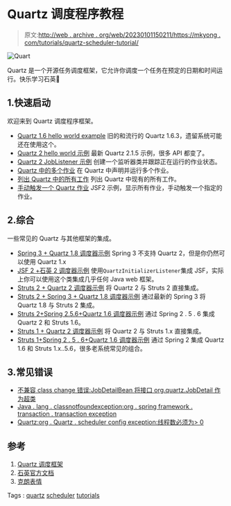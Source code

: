 # Quartz 调度程序教程

> 原文:[http://web . archive . org/web/20230101150211/https://mkyong . com/tutorials/quartz-scheduler-tutorial/](http://web.archive.org/web/20230101150211/https://mkyong.com/tutorials/quartz-scheduler-tutorial/)

![](../Images/1d558095bb396c9ef6e4d11f7acef05d.png "Quart")

Quartz 是一个开源任务调度框架，它允许你调度一个任务在预定的日期和时间运行。快乐学习石英🙂

## 1.快速启动

欢迎来到 Quartz 调度程序框架。

*   [Quartz 1.6 hello world example](/web/20210506145135/https://mkyong.com/java/quartz-scheduler-example/)
    旧的和流行的 Quartz 1.6.3，遗留系统可能还在使用这个。
*   [Quartz 2 hello world 示例](/web/20210506145135/https://mkyong.com/java/quartz-2-scheduler-tutorial/)
    最新 Quartz 2.1.5 示例，很多 API 都变了。
*   [Quartz 2 JobListener 示例](/web/20210506145135/https://mkyong.com/java/quartz-joblistener-example/)
    创建一个监听器类并跟踪正在运行的作业状态。
*   [Quartz 中的多个作业](/web/20210506145135/https://mkyong.com/java/example-to-run-multiple-jobs-in-quartz/)
    在 Quartz 中声明并运行多个作业。
*   [列出 Quartz 中的所有工作](/web/20210506145135/https://mkyong.com/java/how-to-list-all-jobs-in-the-quartz-scheduler/)
    列出 Quartz 中现有的所有工作。
*   [手动触发一个 Quartz 作业](/web/20210506145135/https://mkyong.com/jsf2/how-to-trigger-a-quartz-job-manually-jsf-2-example/)
    JSF2 示例，显示所有作业，手动触发一个指定的作业。

## 2.综合

一些常见的 Quartz 与其他框架的集成。

*   [Spring 3 + Quartz 1.8 调度器示例](/web/20210506145135/https://mkyong.com/spring/spring-quartz-scheduler-example/)
    Spring 3 不支持 Quartz 2，但是你仍然可以使用 Quartz 1.x
*   [JSF 2 +石英 2 调度器示例](/web/20210506145135/https://mkyong.com/jsf2/jsf-2-quartz-2-example/)
    使用`QuartzInitializerListener`集成 JSF，实际上你可以使用这个类集成几乎任何 Java web 框架。
*   [Struts 2 + Quartz 2 调度器示例](/web/20210506145135/https://mkyong.com/struts2/struts-2-quartz-scheduler-integration-example/)
    将 Quartz 2 与 Struts 2 直接集成。
*   [Struts 2 + Spring 3 + Quartz 1.8 调度器示例](/web/20210506145135/https://mkyong.com/struts2/struts-2-spring-3-quartz-1-8-scheduler-example/)
    通过最新的 Spring 3 将 Quartz 1.8 与 Struts 2 集成。
*   [Struts 2+Spring 2.5.6+Quartz 1.6 调度器示例](/web/20210506145135/https://mkyong.com/struts2/struts-2-spring-quartz-scheduler-integration-example/)
    通过 Spring 2 . 5 . 6 集成 Quartz 2 和 Struts 1.6。
*   [Struts 1 + Quartz 2 调度器示例](/web/20210506145135/https://mkyong.com/struts/struts-quartz-scheduler-integration-example/)
    将 Quartz 2 与 Struts 1.x 直接集成。
*   [Struts 1+Spring 2 . 5 . 6+Quartz 1.6 调度器示例](/web/20210506145135/https://mkyong.com/struts/struts-spring-quartz-scheduler-integration-example/)
    通过 Spring 2 集成 Quartz 1.6 和 Struts 1.x..5.6，很多老系统常见的组合。

## 3.常见错误

*   [不兼容 class change 错误:JobDetailBean 将接口 org.quartz.JobDetail 作为超类](/web/20210506145135/https://mkyong.com/spring/incompatibleclasschangeerror-jobdetailbean-has-interface-org-quartz-jobdetail-as-super-class/)
*   [Java . lang . classnotfoundexception:org . spring framework . transaction . transaction exception](/web/20210506145135/https://mkyong.com/spring/java-lang-classnotfoundexception-org-springframework-transaction-transactionexception/)
*   [Quartz:org . Quartz . scheduler config exception:线程数必须为> 0](/web/20210506145135/https://mkyong.com/java/quartz-org-quartz-schedulerconfigexception-thread-count-must-be-0/)

## 参考

1.  [Quartz 调度框架](http://web.archive.org/web/20210506145135/http://www.quartz-scheduler.org/)
2.  [石英官方文档](http://web.archive.org/web/20210506145135/http://quartz-scheduler.org/documentation/quartz-2.x/tutorials/)
3.  [克朗表情](http://web.archive.org/web/20210506145135/https://en.wikipedia.org/wiki/CRON_expression)

Tags : [quartz](http://web.archive.org/web/20210506145135/https://mkyong.com/tag/quartz/) [scheduler](http://web.archive.org/web/20210506145135/https://mkyong.com/tag/scheduler/) [tutorials](http://web.archive.org/web/20210506145135/https://mkyong.com/tag/tutorials/)<input type="hidden" id="mkyong-current-postId" value="11284">